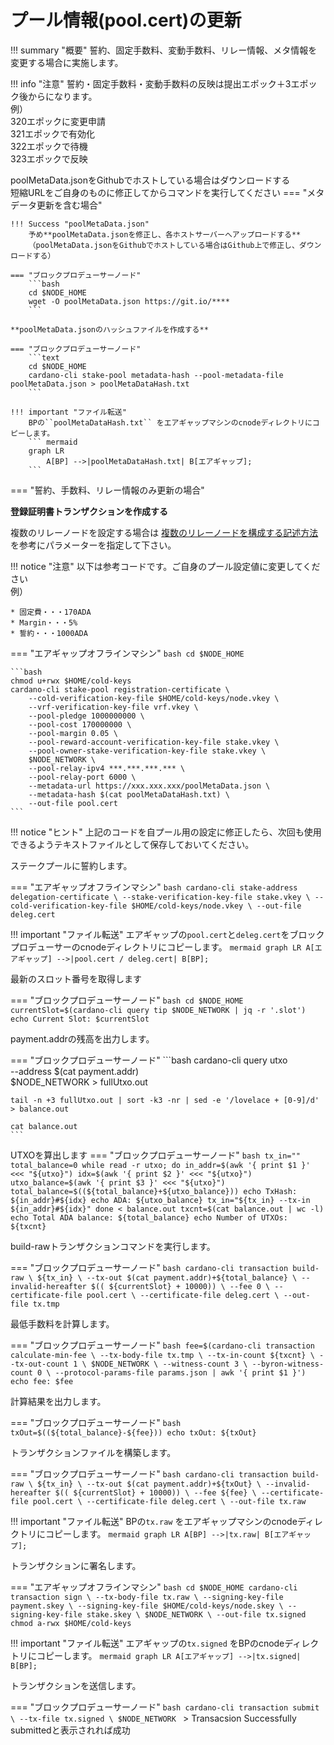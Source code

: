 # **プール情報(pool.cert)の更新**

!!! summary "概要"
    誓約、固定手数料、変動手数料、リレー情報、メタ情報を変更する場合に実施します。

!!! info "注意"
    誓約・固定手数料・変動手数料の反映は提出エポック＋3エポック後からになります。  
    例）  
    320エポックに変更申請  
    321エポックで有効化  
    322エポックで待機  
    323エポックで反映  


poolMetaData.jsonをGithubでホストしている場合はダウンロードする  
短縮URLをご自身のものに修正してからコマンドを実行してください
=== "メタデータ更新を含む場合"

    !!! Success "poolMetaData.json"
        予め**poolMetaData.jsonを修正し、各ホストサーバーへアップロードする**
        （poolMetaData.jsonをGithubでホストしている場合はGithub上で修正し、ダウンロードする）

    === "ブロックプロデューサーノード"
        ```bash
        cd $NODE_HOME
        wget -O poolMetaData.json https://git.io/****
        ```

    **poolMetaData.jsonのハッシュファイルを作成する**

    === "ブロックプロデューサーノード"
        ```text
        cd $NODE_HOME
        cardano-cli stake-pool metadata-hash --pool-metadata-file poolMetaData.json > poolMetaDataHash.txt
        ```
    
    !!! important "ファイル転送"
        BPの``poolMetaDataHash.txt`` をエアギャップマシンのcnodeディレクトリにコピーします。
        ``` mermaid
        graph LR
            A[BP] -->|poolMetaDataHash.txt| B[エアギャップ];
        ```

=== "誓約、手数料、リレー情報のみ更新の場合"


**登録証明書トランザクションを作成する**

複数のリレーノードを設定する場合は [複数のリレーノードを構成する記述方法](../setup/7-register-stakepool.md#poolcert) を参考にパラメーターを指定して下さい。  

!!! notice "注意"
    以下は参考コードです。ご自身のプール設定値に変更してください  
    例）  
    
    * 固定費・・・170ADA
    * Margin・・・5%
    * 誓約・・・1000ADA

=== "エアギャップオフラインマシン"
    ```bash
    cd $NODE_HOME
    ```

    ```bash
    chmod u+rwx $HOME/cold-keys
    cardano-cli stake-pool registration-certificate \
        --cold-verification-key-file $HOME/cold-keys/node.vkey \
        --vrf-verification-key-file vrf.vkey \
        --pool-pledge 1000000000 \
        --pool-cost 170000000 \
        --pool-margin 0.05 \
        --pool-reward-account-verification-key-file stake.vkey \
        --pool-owner-stake-verification-key-file stake.vkey \
        $NODE_NETWORK \
        --pool-relay-ipv4 ***.***.***.*** \
        --pool-relay-port 6000 \
        --metadata-url https://xxx.xxx.xxx/poolMetaData.json \
        --metadata-hash $(cat poolMetaDataHash.txt) \
        --out-file pool.cert
    ```

!!! notice "ヒント"
    上記のコードを自プール用の設定に修正したら、次回も使用できるようテキストファイルとして保存しておいてください。

ステークプールに誓約します。

=== "エアギャップオフラインマシン"
    ```bash
    cardano-cli stake-address delegation-certificate \
        --stake-verification-key-file stake.vkey \
        --cold-verification-key-file $HOME/cold-keys/node.vkey \
        --out-file deleg.cert
    ```


!!! important "ファイル転送"
    エアギャップの`pool.cert`と`deleg.cert`をブロックプロデューサーのcnodeディレクトリにコピーします。
    ``` mermaid
    graph LR
        A[エアギャップ] -->|pool.cert / deleg.cert| B[BP];
    ```

最新のスロット番号を取得します

=== "ブロックプロデューサーノード"
    ```bash
    cd $NODE_HOME
    currentSlot=$(cardano-cli query tip $NODE_NETWORK | jq -r '.slot')
    echo Current Slot: $currentSlot
    ```

payment.addrの残高を出力します。

=== "ブロックプロデューサーノード"
    ```bash
    cardano-cli query utxo \
        --address $(cat payment.addr) \
        $NODE_NETWORK > fullUtxo.out

    tail -n +3 fullUtxo.out | sort -k3 -nr | sed -e '/lovelace + [0-9]/d' > balance.out

    cat balance.out
    ```

UTXOを算出します
=== "ブロックプロデューサーノード"
    ```bash
    tx_in=""
    total_balance=0
    while read -r utxo; do
        in_addr=$(awk '{ print $1 }' <<< "${utxo}")
        idx=$(awk '{ print $2 }' <<< "${utxo}")
        utxo_balance=$(awk '{ print $3 }' <<< "${utxo}")
        total_balance=$((${total_balance}+${utxo_balance}))
        echo TxHash: ${in_addr}#${idx}
        echo ADA: ${utxo_balance}
        tx_in="${tx_in} --tx-in ${in_addr}#${idx}"
    done < balance.out
    txcnt=$(cat balance.out | wc -l)
    echo Total ADA balance: ${total_balance}
    echo Number of UTXOs: ${txcnt}
    ```

build-rawトランザクションコマンドを実行します。


=== "ブロックプロデューサーノード"
    ```bash
    cardano-cli transaction build-raw \
        ${tx_in} \
        --tx-out $(cat payment.addr)+${total_balance} \
        --invalid-hereafter $(( ${currentSlot} + 10000)) \
        --fee 0 \
        --certificate-file pool.cert \
        --certificate-file deleg.cert \
        --out-file tx.tmp
    ```

最低手数料を計算します。

=== "ブロックプロデューサーノード"
    ```bash
    fee=$(cardano-cli transaction calculate-min-fee \
        --tx-body-file tx.tmp \
        --tx-in-count ${txcnt} \
        --tx-out-count 1 \
        $NODE_NETWORK \
        --witness-count 3 \
        --byron-witness-count 0 \
        --protocol-params-file params.json | awk '{ print $1 }')
    echo fee: $fee
    ```

計算結果を出力します。

=== "ブロックプロデューサーノード"
    ```bash
    txOut=$((${total_balance}-${fee}))
    echo txOut: ${txOut}
    ```

トランザクションファイルを構築します。

=== "ブロックプロデューサーノード"
    ```bash
    cardano-cli transaction build-raw \
        ${tx_in} \
        --tx-out $(cat payment.addr)+${txOut} \
        --invalid-hereafter $(( ${currentSlot} + 10000)) \
        --fee ${fee} \
        --certificate-file pool.cert \
        --certificate-file deleg.cert \
        --out-file tx.raw
    ```


!!! important "ファイル転送"
    BPの`tx.raw` をエアギャップマシンのcnodeディレクトリにコピーします。
    ``` mermaid
    graph LR
        A[BP] -->|tx.raw| B[エアギャップ];
    ```

トランザクションに署名します。

=== "エアギャップオフラインマシン"
    ```bash
    cd $NODE_HOME
    cardano-cli transaction sign \
        --tx-body-file tx.raw \
        --signing-key-file payment.skey \
        --signing-key-file $HOME/cold-keys/node.skey \
        --signing-key-file stake.skey \
        $NODE_NETWORK \
        --out-file tx.signed
    chmod a-rwx $HOME/cold-keys
    ```

!!! important "ファイル転送"
    エアギャップの`tx.signed` をBPのcnodeディレクトリにコピーします。
    ``` mermaid
    graph LR
        A[エアギャップ] -->|tx.signed| B[BP];
    ```

トランザクションを送信します。

=== "ブロックプロデューサーノード"
    ```bash
    cardano-cli transaction submit \
        --tx-file tx.signed \
        $NODE_NETWORK
    ```
    > Transacsion Successfully submittedと表示されれば成功
